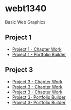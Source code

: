 # webt1340
Basic Web Graphics
<h2>Project 1</h2>
<ul>
<li><a href="Project1/tournamenticons.ai">Project 1 - Chapter Work</a></li>
<li><a href="Project1/icons (1).ai">Project 1 - Portfolio Builder</a></li>
</ul>

<h2>Project 3</h2>
<ul>
<li><a href="WEBT1340/Project1/zooicons.ai">Project 3 - Chapter Work</a></li>
<li><a href="Project1/cincinnatiZoo.ai">Project 3 - Chapter Work</a></li>
<li><a href="Project1/invitation.ai">Project 3 - Chapter Work</a></li>
<li><a href="Project1/cafe-logo.ai">Project 3- Portfolio Builder</a></li>
<li><a href="Project1/stationary (1).ai">Project 3- Portfolio Builder</a></li>

</ul>
